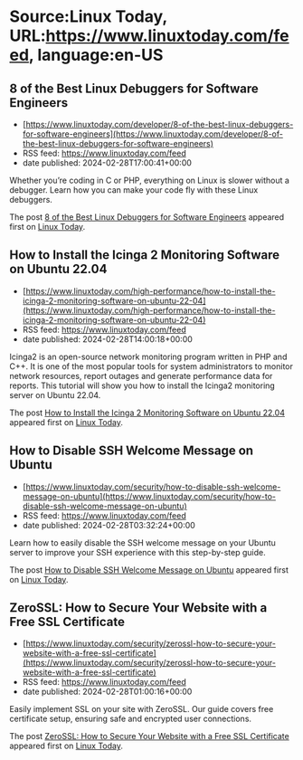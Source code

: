 # Source:Linux Today, URL:https://www.linuxtoday.com/feed, language:en-US

## 8 of the Best Linux Debuggers for Software Engineers
 - [https://www.linuxtoday.com/developer/8-of-the-best-linux-debuggers-for-software-engineers](https://www.linuxtoday.com/developer/8-of-the-best-linux-debuggers-for-software-engineers)
 - RSS feed: https://www.linuxtoday.com/feed
 - date published: 2024-02-28T17:00:41+00:00

<p>Whether you&#8217;re coding in C or PHP, everything on Linux is slower without a debugger. Learn how you can make your code fly with these Linux debuggers.</p>
<p>The post <a href="https://www.linuxtoday.com/developer/8-of-the-best-linux-debuggers-for-software-engineers/" rel="nofollow">8 of the Best Linux Debuggers for Software Engineers</a> appeared first on <a href="https://www.linuxtoday.com" rel="nofollow">Linux Today</a>.</p>

## How to Install the Icinga 2 Monitoring Software on Ubuntu 22.04
 - [https://www.linuxtoday.com/high-performance/how-to-install-the-icinga-2-monitoring-software-on-ubuntu-22-04](https://www.linuxtoday.com/high-performance/how-to-install-the-icinga-2-monitoring-software-on-ubuntu-22-04)
 - RSS feed: https://www.linuxtoday.com/feed
 - date published: 2024-02-28T14:00:18+00:00

<p>Icinga2 is an open-source network monitoring program written in PHP and C++. It is one of the most popular tools for system administrators to monitor network resources, report outages and generate performance data for reports. This tutorial will show you how to install the Icinga2 monitoring server on Ubuntu 22.04.</p>
<p>The post <a href="https://www.linuxtoday.com/high-performance/how-to-install-the-icinga-2-monitoring-software-on-ubuntu-22-04/" rel="nofollow">How to Install the Icinga 2 Monitoring Software on Ubuntu 22.04</a> appeared first on <a href="https://www.linuxtoday.com" rel="nofollow">Linux Today</a>.</p>

## How to Disable SSH Welcome Message on Ubuntu
 - [https://www.linuxtoday.com/security/how-to-disable-ssh-welcome-message-on-ubuntu](https://www.linuxtoday.com/security/how-to-disable-ssh-welcome-message-on-ubuntu)
 - RSS feed: https://www.linuxtoday.com/feed
 - date published: 2024-02-28T03:32:24+00:00

<p>Learn how to easily disable the SSH welcome message on your Ubuntu server to improve your SSH experience with this step-by-step guide.</p>
<p>The post <a href="https://www.linuxtoday.com/security/how-to-disable-ssh-welcome-message-on-ubuntu/" rel="nofollow">How to Disable SSH Welcome Message on Ubuntu</a> appeared first on <a href="https://www.linuxtoday.com" rel="nofollow">Linux Today</a>.</p>

## ZeroSSL: How to Secure Your Website with a Free SSL Certificate
 - [https://www.linuxtoday.com/security/zerossl-how-to-secure-your-website-with-a-free-ssl-certificate](https://www.linuxtoday.com/security/zerossl-how-to-secure-your-website-with-a-free-ssl-certificate)
 - RSS feed: https://www.linuxtoday.com/feed
 - date published: 2024-02-28T01:00:16+00:00

<p>Easily implement SSL on your site with ZeroSSL. Our guide covers free certificate setup, ensuring safe and encrypted user connections.</p>
<p>The post <a href="https://www.linuxtoday.com/security/zerossl-how-to-secure-your-website-with-a-free-ssl-certificate/" rel="nofollow">ZeroSSL: How to Secure Your Website with a Free SSL Certificate</a> appeared first on <a href="https://www.linuxtoday.com" rel="nofollow">Linux Today</a>.</p>

